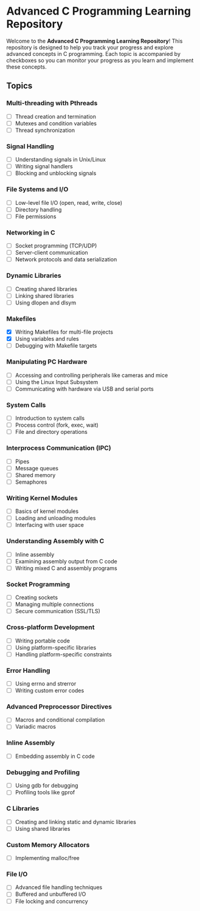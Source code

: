 # Advanced C Programming Learning Repository

Welcome to the **Advanced C Programming Learning Repository**! This repository is designed to help you track your progress and explore advanced concepts in C programming. Each topic is accompanied by checkboxes so you can monitor your progress as you learn and implement these concepts.

## Topics

### Multi-threading with Pthreads
- [ ] Thread creation and termination
- [ ] Mutexes and condition variables
- [ ] Thread synchronization

### Signal Handling
- [ ] Understanding signals in Unix/Linux
- [ ] Writing signal handlers
- [ ] Blocking and unblocking signals

### File Systems and I/O
- [ ] Low-level file I/O (open, read, write, close)
- [ ] Directory handling
- [ ] File permissions

### Networking in C
- [ ] Socket programming (TCP/UDP)
- [ ] Server-client communication
- [ ] Network protocols and data serialization

### Dynamic Libraries
- [ ] Creating shared libraries
- [ ] Linking shared libraries
- [ ] Using dlopen and dlsym

### Makefiles
- [x] Writing Makefiles for multi-file projects
- [x] Using variables and rules
- [ ] Debugging with Makefile targets

### Manipulating PC Hardware
- [ ] Accessing and controlling peripherals like cameras and mice
- [ ] Using the Linux Input Subsystem
- [ ] Communicating with hardware via USB and serial ports

### System Calls
- [ ] Introduction to system calls
- [ ] Process control (fork, exec, wait)
- [ ] File and directory operations

### Interprocess Communication (IPC)
- [ ] Pipes
- [ ] Message queues
- [ ] Shared memory
- [ ] Semaphores

### Writing Kernel Modules
- [ ] Basics of kernel modules
- [ ] Loading and unloading modules
- [ ] Interfacing with user space

### Understanding Assembly with C
- [ ] Inline assembly
- [ ] Examining assembly output from C code
- [ ] Writing mixed C and assembly programs

### Socket Programming
- [ ] Creating sockets
- [ ] Managing multiple connections
- [ ] Secure communication (SSL/TLS)

### Cross-platform Development
- [ ] Writing portable code
- [ ] Using platform-specific libraries
- [ ] Handling platform-specific constraints

### Error Handling
- [ ] Using errno and strerror
- [ ] Writing custom error codes

### Advanced Preprocessor Directives
- [ ] Macros and conditional compilation
- [ ] Variadic macros

### Inline Assembly
- [ ] Embedding assembly in C code

### Debugging and Profiling
- [ ] Using gdb for debugging
- [ ] Profiling tools like gprof

### C Libraries
- [ ] Creating and linking static and dynamic libraries
- [ ] Using shared libraries

### Custom Memory Allocators
- [ ] Implementing malloc/free

### File I/O
- [ ] Advanced file handling techniques
- [ ] Buffered and unbuffered I/O
- [ ] File locking and concurrency
